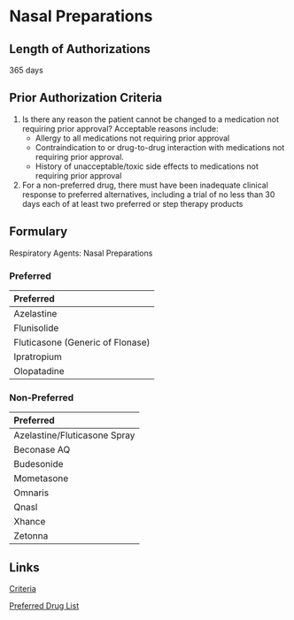 # Nasal Preparations

## Length of Authorizations

365 days

## Prior Authorization Criteria

1.  Is there any reason the patient cannot be changed to a medication not requiring prior approval? Acceptable reasons include:
    -   Allergy to all medications not requiring prior approval
    -   Contraindication to or drug-to-drug interaction with medications not requiring prior approval.
    -   History of unacceptable/toxic side effects to medications not requiring prior approval
2.  For a non-preferred drug, there must have been inadequate clinical response to preferred alternatives, including a trial of no less than 30 days each of at least two preferred or step therapy products

## Formulary

Respiratory Agents: Nasal Preparations

### Preferred

| Preferred                        |
| :------------------------------- |
| Azelastine                       |
| Flunisolide                      |
| Fluticasone (Generic of Flonase) |
| Ipratropium                      |
| Olopatadine                      |

### Non-Preferred

| Preferred                    |
| :--------------------------- |
| Azelastine/Fluticasone Spray |
| Beconase AQ                  |
| Budesonide                   |
| Mometasone                   |
| Omnaris                      |
| Qnasl                        |
| Xhance                       |
| Zetonna                      |

## Links

[Criteria](https://pharmacy.medicaid.ohio.gov/sites/default/files/20221001_UPDL_Criteria_APPROVED.pdf#page=96)

[Preferred Drug List](https://pharmacy.medicaid.ohio.gov/sites/default/files/20221001_UPDL_APPROVED_.pdf#page=31)
